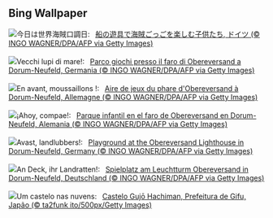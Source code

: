 ## Bing Wallpaper
![](https://www.bing.com/th?id=OHR.PiratePlayground_JA-JP8924583087_UHD.jpg&w=1000)今日は世界海賊口調日:&nbsp;&ensp;[船の遊具で海賊ごっごを楽しむ子供たち, ドイツ (© INGO WAGNER/DPA/AFP via Getty Images)](https://www.bing.com/th?id=OHR.PiratePlayground_JA-JP8924583087_UHD.jpg)
<br><br/>
![](https://www.bing.com/th?id=OHR.PiratePlayground_IT-IT1371008895_UHD.jpg&w=1000)Vecchi lupi di mare!:&nbsp;&ensp;[Parco giochi presso il faro di Obereversand a Dorum-Neufeld, Germania (© INGO WAGNER/DPA/AFP via Getty Images)](https://www.bing.com/th?id=OHR.PiratePlayground_IT-IT1371008895_UHD.jpg)
<br><br/>
![](https://www.bing.com/th?id=OHR.PiratePlayground_FR-FR1786944453_UHD.jpg&w=1000)En avant, moussaillons !:&nbsp;&ensp;[Aire de jeux du phare d'Obereversand à Dorum-Neufeld, Allemagne (© INGO WAGNER/DPA/AFP via Getty Images)](https://www.bing.com/th?id=OHR.PiratePlayground_FR-FR1786944453_UHD.jpg)
<br><br/>
![](https://www.bing.com/th?id=OHR.PiratePlayground_ES-ES9238970412_UHD.jpg&w=1000)¡Ahoy, compae!:&nbsp;&ensp;[Parque infantil en el faro de Obereversand en Dorum-Neufeld, Alemania (© INGO WAGNER/DPA/AFP via Getty Images)](https://www.bing.com/th?id=OHR.PiratePlayground_ES-ES9238970412_UHD.jpg)
<br><br/>
![](https://www.bing.com/th?id=OHR.PiratePlayground_EN-GB4703060204_UHD.jpg&w=1000)Avast, landlubbers!:&nbsp;&ensp;[Playground at the Obereversand Lighthouse in Dorum-Neufeld, Germany (© INGO WAGNER/DPA/AFP via Getty Images)](https://www.bing.com/th?id=OHR.PiratePlayground_EN-GB4703060204_UHD.jpg)
<br><br/>
![](https://www.bing.com/th?id=OHR.PiratePlayground_DE-DE1271475836_UHD.jpg&w=1000)An Deck, ihr Landratten!:&nbsp;&ensp;[Spielplatz am Leuchtturm Obereversand in Dorum-Neufeld, Deutschland (© INGO WAGNER/DPA/AFP via Getty Images)](https://www.bing.com/th?id=OHR.PiratePlayground_DE-DE1271475836_UHD.jpg)
<br><br/>
![](https://www.bing.com/th?id=OHR.GujoHachiman_PT-BR3323033809_UHD.jpg&w=1000)Um castelo nas nuvens:&nbsp;&ensp;[Castelo Gujō Hachiman, Prefeitura de Gifu, Japão (© ta2funk ito/500px/Getty Images)](https://www.bing.com/th?id=OHR.GujoHachiman_PT-BR3323033809_UHD.jpg)
<br><br/>

